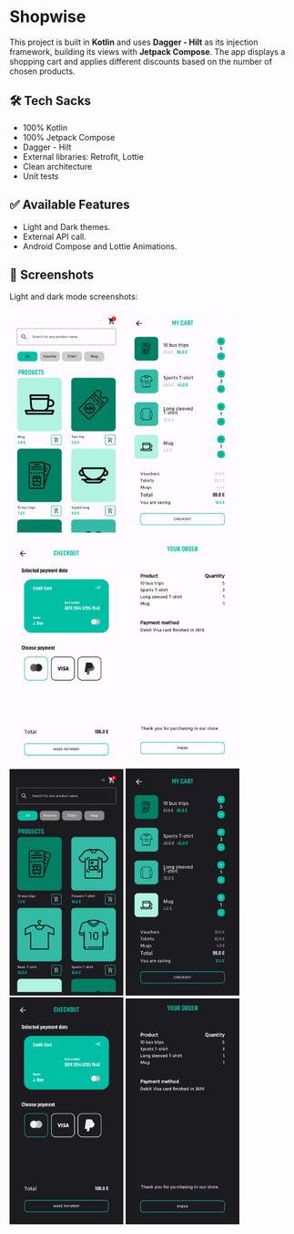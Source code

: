 # Shopwise

This project is built in **Kotlin** and uses **Dagger - Hilt** as its injection framework, building its views
with **Jetpack Compose**. The app displays a shopping cart and applies different discounts based on the number of chosen products.

## 🛠 Tech Sacks

- 100% Kotlin
- 100% Jetpack Compose
- Dagger - Hilt
- External libraries: Retrofit, Lottie
- Clean architecture
- Unit tests

## ✅ Available Features

- Light and Dark themes.
- External API call.
- Android Compose and Lottie Animations.

## :iphone: Screenshots

Light and dark mode screenshots:

<img src="/captures/list_light.png" width="200"> <img src="/captures/cart_light.png" width="200"> <img src="/captures/checkout_light.png" width="200"> <img src="/captures/result_light.png" width="200">
<br>
<img src="/captures/list_dark.png" width="200"> <img src="/captures/cart_dark.png" width="200"> <img src="/captures/checkout_dark.png" width="200"> <img src="/captures/result_dark.png" width="200">
